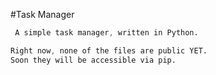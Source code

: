 #Task Manager
```css
 A simple task manager, written in Python.

Right now, none of the files are public YET.
Soon they will be accessible via pip.







```

